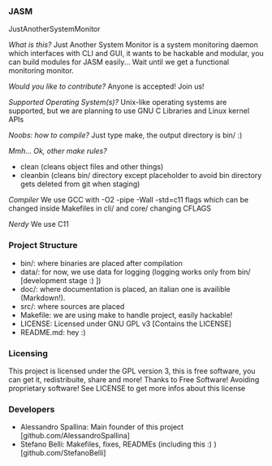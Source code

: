 ### JASM

JustAnotherSystemMonitor

*What is this?*
Just Another System Monitor is a system monitoring daemon which interfaces with CLI and GUI, it wants to be hackable and modular, you can build modules for JASM easily... Wait until we get a functional monitoring monitor.

*Would you like to contribute?*
Anyone is accepted! Join us!

*Supported Operating System(s)?*
Unix-like operating systems are supported, but we are planning to use GNU C Libraries and Linux kernel APIs

*Noobs: how to compile?*
Just type make, the output directory is bin/ :)

*Mmh... Ok, other make rules?*
 - clean (cleans object files and other things)
 - cleanbin (cleans bin/ directory except placeholder to avoid bin directory gets deleted from git when staging)

*Compiler*
We use GCC with -O2 -pipe -Wall -std=c11 flags which can be changed inside Makefiles in cli/ and core/ changing CFLAGS 

*Nerdy*
We use C11

### Project Structure

 - bin/: where binaries are placed after compilation
 - data/: for now, we use data for logging (logging works only from bin/ [development stage :) ])
 - doc/: where documentation is placed, an italian one is availible (Markdown!).
 - src/: where sources are placed
 - Makefile: we are using make to handle project, easily hackable! 
 - LICENSE: Licensed under GNU GPL v3 [Contains the LICENSE]
 - README.md: hey :)

### Licensing

This project is licensed under the GPL version 3, this is free software, you can get it, redistribuite, share and more! 
Thanks to Free Software! Avoiding proprietary software! See LICENSE to get more infos about this license

### Developers

 - Alessandro Spallina: Main founder of this project [github.com/AlessandroSpallina]
 - Stefano Belli: Makefiles, fixes, READMEs (including this :) ) [github.com/StefanoBelli]

